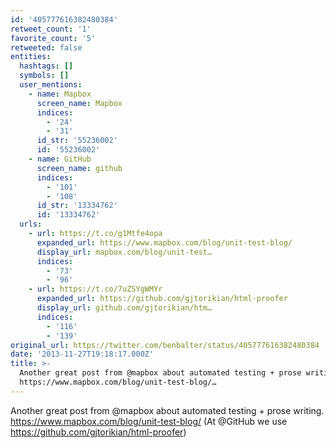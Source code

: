 ```yaml
---
id: '405777616382480384'
retweet_count: '1'
favorite_count: '5'
retweeted: false
entities:
  hashtags: []
  symbols: []
  user_mentions:
    - name: Mapbox
      screen_name: Mapbox
      indices:
        - '24'
        - '31'
      id_str: '55236002'
      id: '55236002'
    - name: GitHub
      screen_name: github
      indices:
        - '101'
        - '108'
      id_str: '13334762'
      id: '13334762'
  urls:
    - url: https://t.co/g1Mtfe4opa
      expanded_url: https://www.mapbox.com/blog/unit-test-blog/
      display_url: mapbox.com/blog/unit-test…
      indices:
        - '73'
        - '96'
    - url: https://t.co/7uZSYgWMYr
      expanded_url: https://github.com/gjtorikian/html-proofer
      display_url: github.com/gjtorikian/htm…
      indices:
        - '116'
        - '139'
original_url: https://twitter.com/benbalter/status/405777616382480384
date: '2013-11-27T19:18:17.000Z'
title: >-
  Another great post from @mapbox about automated testing + prose writing.
  https://www.mapbox.com/blog/unit-test-blog/…
---
```


Another great post from @mapbox about automated testing + prose writing. https://www.mapbox.com/blog/unit-test-blog/ (At @GitHub we use https://github.com/gjtorikian/html-proofer)